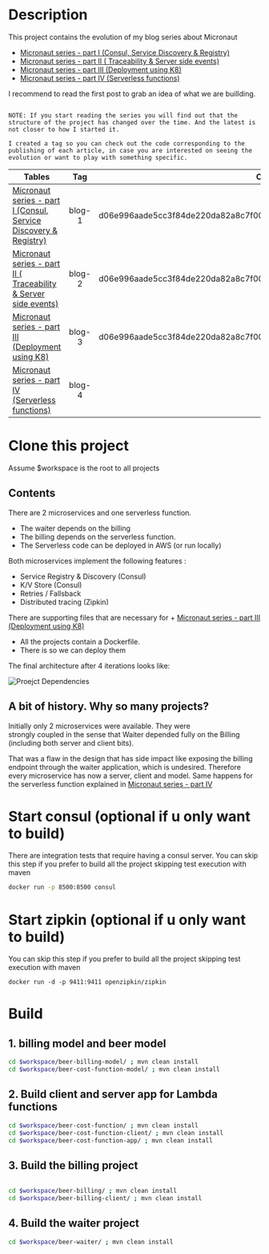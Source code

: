 
# Description 

This project contains the evolution of my blog series about Micronaut

+ [Micronaut series - part I (Consul, Service Discovery & Registry)][1]
+ [Micronaut series - part II ( Traceability & Server side events)][2]
+ [Micronaut series - part III (Deployment using K8)][3]
+ [Micronaut series - part IV (Serverless functions)][4]


[1]: https://mfarache.github.io/mfarache/Building-microservices-Micronoaut/
[2]: https://mfarache.github.io/mfarache/Traceability-microservices-Micronoaut/
[3]: https://mfarache.github.io/mfarache/Deploying-Micronaut-Kubernetes/
[4]: https://mfarache.github.io/mfarache/Micronaut-Functions/

I recommend to read the first post to grab an idea of what we are buillding. 

```

NOTE: If you start reading the series you will find out that the structure of the project has changed over the time. And the latest is not closer to how I started it.

I created a tag so you can check out the code corresponding to the publishing of each article, in case you are interested on seeing the evolution or want to play with something specific.

```

| Tables        | Tag          | CommitId  |
| ------------- |:-------------:| -----:|
| [Micronaut series - part I (Consul, Service Discovery & Registry)][1]    | blog-1 | d06e996aade5cc3f84de220da82a8c7f00001c26 |
| [Micronaut series - part II ( Traceability & Server side events)][2]    | blog-2 | d06e996aade5cc3f84de220da82a8c7f00001c26 |
| [Micronaut series - part III (Deployment using K8)][3]    | blog-3 | d06e996aade5cc3f84de220da82a8c7f00001c26 |
| [Micronaut series - part IV (Serverless functions)][4]     | blog-4 | HEAD |

# Clone this project

Assume $workspace is the root to all projects

## Contents

There are 2 microservices and one serverless function.

+ The waiter depends on the billing
+ The billing  depends on the serverless function.
+ The Serverless code can be deployed in AWS (or run locally)

Both microservices implement the following features :

+ Service Registry & Discovery (Consul)
+ K/V Store (Consul)
+ Retries / Fallsback
+ Distributed tracing (Zipkin)


There are supporting files that are necessary for + [Micronaut series - part III (Deployment using K8)][4]
+ All the projects contain a Dockerfile.
+ There is so we can deploy them 


The final architecture after 4 iterations looks like:

![Proejct Dependencies][logo]

[logo]: https://mfarache.github.io/mfarache/images/MICRONAUT-LAMBDA-FINAL.png "Proejct Dependencies"

## A bit of history. Why so many projects?

Initially only 2 microservices were available. They were  
strongly coupled in the sense that Waiter depended fully on 
the Billing (including both server and client bits).

That was a flaw in the design that has side impact like exposing the billing endpoint through the waiter application, which is undesired. Therefore every microservice has now a server, client and model. Same happens for the serverless function explained in [Micronaut series - part IV][4]

# Start consul (optional if u only want to build)

There are integration tests that require having a consul server.
You can skip this step if you prefer to build all the project skipping test execution with maven

```bash
docker run -p 8500:8500 consul
```

# Start zipkin (optional if u only want to build)
You can skip this step if you prefer to build all the project skipping test execution with maven
```
docker run -d -p 9411:9411 openzipkin/zipkin
```

# Build

## 1. billing model and beer model

```bash
cd $workspace/beer-billing-model/ ; mvn clean install
cd $workspace/beer-cost-function-model/ ; mvn clean install
```

## 2. Build client and server app for Lambda functions

```bash
cd $workspace/beer-cost-function/ ; mvn clean install
cd $workspace/beer-cost-function-client/ ; mvn clean install
cd $workspace/beer-cost-function-app/ ; mvn clean install
```

## 3. Build the billing project 
```bash

cd $workspace/beer-billing/ ; mvn clean install
cd $workspace/beer-billing-client/ ; mvn clean install
```

## 4. Build the waiter project 
```bash
cd $workspace/beer-waiter/ ; mvn clean install
```

